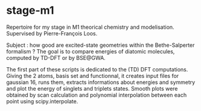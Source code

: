 # stage-m1

Repertoire for my stage in M1 theorical chemistry and modelisation.
Supervised by Pierre-François Loos.

Subject : how good are excited-state geometries within the Bethe-Salperter formalism ?
The goal is to compare energies of diatomic molecules, computed by TD-DFT or by BSE@GWA.

The first part of these scripts is dedicated to the (TD) DFT computations. Giving the 2 atoms, basis set and functionnal,
it creates input files for gaussian 16, runs them, extracts informations about energies and symmetry and plot the energy of
singlets and triplets states. Smooth plots were obtained by scan calculation and polynomial interpolation between each
point using scipy.interpolate.
